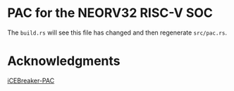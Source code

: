 # PAC for the NEORV32 RISC-V SOC

The `build.rs` will see this file has changed and then regenerate `src/pac.rs`.

# Acknowledgments

[iCEBreaker-PAC](https://github.com/icebreaker-fpga/icebreaker-litex-examples/tree/master/rust/icebesoc-pac)
